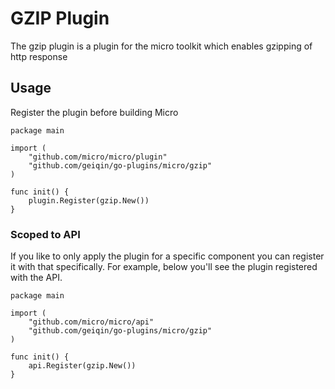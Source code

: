 # GZIP Plugin

The gzip plugin is a plugin for the micro toolkit which enables gzipping of http response

## Usage

Register the plugin before building Micro

```
package main

import (
	"github.com/micro/micro/plugin"
	"github.com/geiqin/go-plugins/micro/gzip"
)

func init() {
	plugin.Register(gzip.New())
}
```

### Scoped to API

If you like to only apply the plugin for a specific component you can register it with that specifically. 
For example, below you'll see the plugin registered with the API.

```
package main

import (
	"github.com/micro/micro/api"
	"github.com/geiqin/go-plugins/micro/gzip"
)

func init() {
	api.Register(gzip.New())
}
```
